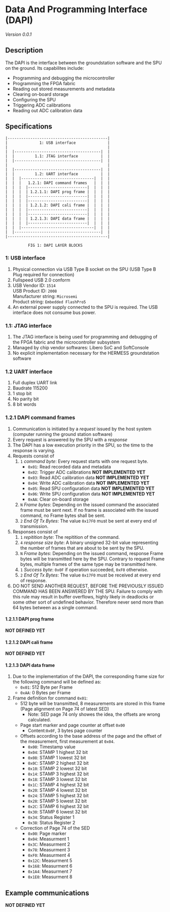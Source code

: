 # Data And Programming Interface (DAPI)
_Version 0.0.1_



## Description
The DAPI is the interface between the groundstation software and the SPU on the ground.
Its capabilites include:

* Programming and debugging the microcontroller
* Programming the FPGA fabric
* Reading out stored measurements and metadata
* Clearing on-board storage
* Configuring the SPU
* Triggering ADC calibrations
* Reading out ADC calibration data



## Specifications
    |--------------------------------------------|
    |              1: USB interface              |
    |                                            |
    |  |--------------------------------------|  |
    |  |         1.1: JTAG interface          |  |
    |  |--------------------------------------|  |
    |                                            |
    |  |--------------------------------------|  |
    |  |         1.2: UART interface          |  |
    |  |  |--------------------------------|  |  |
    |  |  |   1.2.1: DAPI command frames   |  |  |
    |  |  |  |--------------------------|  |  |  |
    |  |  |  | 1.2.1.1: DAPI prog frame |  |  |  |
    |  |  |  |--------------------------|  |  |  |
    |  |  |  |--------------------------|  |  |  |
    |  |  |  | 1.2.1.2: DAPI cali frame |  |  |  |
    |  |  |  |--------------------------|  |  |  |
    |  |  |  |--------------------------|  |  |  |
    |  |  |  | 1.2.1.3: DAPI data frame |  |  |  |
    |  |  |  |--------------------------|  |  |  |
    |  |  |--------------------------------|  |  |
    |  |--------------------------------------|  |
    |--------------------------------------------|
    
              FIG 1: DAPI LAYER BLOCKS


### 1: USB interface
1. Physical connection via USB Type B socket on the SPU (USB Type B Plug required for
connection)
2. Fullspeed USB 2.0 conform
3. USB Vendor ID: `1514`  
USB Product ID: `2008`  
Manufacturer string: `Microsemi`  
Product string: `Embedded FlashPro5`
4. An external power supply connected to the SPU is required. The USB interface does
not consume bus power.


### 1.1: JTAG interface
1. The JTAG interface is being used for programming and debugging of the FPGA fabric
and the microcontroller subsystem
2. Managed by chip vendor softwares: Libero SoC and SoftConsole
3. No explicit implementation necessary for the HERMESS groundstation software


### 1.2 UART interface
1. Full duplex UART link
2. Baudrate 115200
3. 1 stop bit
4. No parity bit
5. 8 bit words


### 1.2.1 DAPI command frames
1. Communication is initiated by a _request_ issued by the host system (computer running the ground
station software)
2. Every request is answered by the SPU with a _response_
3. The DAPI has a low execution priority in the SPU, so the time to the response is varying.
4. Requests consist of
    1. `1` _command byte_: Every request starts with one request byte.
        - `0x01`: Read recorded data and metadata
        - `0x02`: Trigger ADC calibrations **NOT IMPLEMENTED YET**
        - `0x03`: Read ADC calibration data **NOT IMPLEMENTED YET**
        - `0x04`: Write ADC calibration data **NOT IMPLEMENTED YET**
        - `0x05`: Read SPU configuration data **NOT IMPLEMENTED YET**
        - `0x06`: Write SPU configuration data **NOT IMPLEMENTED YET**
        - `0xAA`: Clear on-board storage
    2. `N` _Frame bytes_: Depending on the issued command the associated frame must be sent next.
    If no frame is associated with the issued command, no Frame bytes shall be sent.
    3. `2` _End Of Tx Bytes_: The value `0x17F0` must be sent at every end of transmission.
5. Responses consist of
    1. `1` _repitition byte_: The repitition of the command.
    2. `4` _response size byte_: A binary unsigned 32-bit value representing the number of
    frames that are about to be sent by the SPU.
    3. `N` _Frame bytes_: Depending on the issued command, response Frame bytes will be transmitted
    here by the SPU. Contrary to request Frame bytes, multiple frames of the same type may be
    transmitted here.
    4. `1` _Success byte_: `0x0F` if operation succeeded, `0xF0` otherwise.
    5. `2` _End Of Tx Bytes_: The value `0x17F0` must be received at every end of response.
6. DO NOT SEND ANOTHER REQUEST, BEFORE THE PREVIOUSLY ISSUED COMMAND HAS BEEN ANSWERED BY THE SPU.
Failure to comply with this rule may result in buffer overflows, highly likely in deadlocks or
some other sort of undefined behavior. Therefore never send more than 64 bytes between as a
single command.


#### 1.2.1.1 DAPI prog frame
**NOT DEFINED YET**



#### 1.2.1.2 DAPI cali frame
**NOT DEFINED YET**



#### 1.2.1.3 DAPI data frame
1. Due to the implementation of the DAPI, the corresponding frame size for the following command will be defined as:
    - `0x01`: 512 Byte per Frame 
    - `0xAA`: 0 Bytes per Frame
2. Frame definition for command `0x01`:
    - 512 byte will be transmitted, 8 measurements are stored in this frame (Page alignment on Page 74 of latest SED)
        - Note: SED page 74 only showes the idea, the offsets are wrong calculated. 
    - Page start marker and page counter at offset `0x00`
        - Content:`0x0F`, 3 bytes page counter
    - Offsets according to the base address of the page and the offset of the measurement, first measurement at `0x04`. 
        - `0x00`: Timestamp value 
        - `0x04`: STAMP 1 highest 32 bit 
        - `0x08`: STAMP 1 lowest 32 bit 
        - `0x0C`: STAMP 2 highest 32 bit 
        - `0x10`: STAMP 2 lowest 32 bit 
        - `0x14`: STAMP 3 highest 32 bit 
        - `0x18`: STAMP 3 lowest 32 bit
        - `0x1C`: STAMP 4 highest 32 bit 
        - `0x20`: STAMP 4 lowest 32 bit
        - `0x24`: STAMP 5 highest 32 bit 
        - `0x28`: STAMP 5 lowest 32 bit 
        - `0x2C`: STAMP 6 highest 32 bit 
        - `0x30`: STAMP 6 lowest 32 bit 
        - `0x34`: Status Register 1
        - `0x38`: Status Register 2
    - Correction of Page 74 of the SED 
        - `0x00`: Page marker 
        - `0x04`: Measurment 1
        - `0x3C`: Measurment 2
        - `0x78`: Measurment 3
        - `0xF0`: Measurment 4
        - `0x12C`: Measurment 5
        - `0x168`: Measurment 6
        - `0x1A4`: Measurment 7
        - `0x1E0`: Measurment 8


## Example communications
**NOT DEFINED YET**
